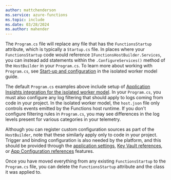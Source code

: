 ```yaml
---
author: mattchenderson
ms.service: azure-functions
ms.topic: include
ms.date: 03/28/2024
ms.author: mahender
---
```


The `Program.cs` file will replace any file that has the `FunctionsStartup` attribute, which is typically a `Startup.cs` file. In places where your `FunctionsStartup` code would reference `IFunctionsHostBuilder.Services`, you can instead add statements within the `.ConfigureServices()` method of the `HostBuilder` in your `Program.cs`. To learn more about working with `Program.cs`, see [Start-up and configuration](../articles/azure-functions/dotnet-isolated-process-guide.md#start-up-and-configuration) in the isolated worker model guide.

The default `Program.cs` examples above include setup of [Application Insights integration for the isolated worker model](../articles/azure-functions/dotnet-isolated-process-guide.md#application-insights). In your `Program.cs`, you must also configure any log filtering that should apply to logs coming from code in your project. In the isolated worker model, the `host.json` file only controls events emitted by the Functions host runtime. If you don't configure filtering rules in `Program.cs`, you may see differences in the log levels present for various categories in your telemetry.

Although you can register custom configuration sources as part of the `HostBuilder`, note that these similarly apply only to code in your project. Trigger and binding configuration is also needed by the platform, and this should be provided through the [application settings](../articles/app-service/configure-common.md#configure-app-settings), [Key Vault references](../articles/app-service/app-service-key-vault-references.md?toc=%2Fazure%2Fazure-functions%2Ftoc.json), or [App Configuration references](../articles/app-service/app-service-configuration-references.md?toc=%2Fazure%2Fazure-functions%2Ftoc.json) features.

Once you have moved everything from any existing `FunctionsStartup` to the `Program.cs` file, you can delete the `FunctionsStartup` attribute and the class it was applied to.